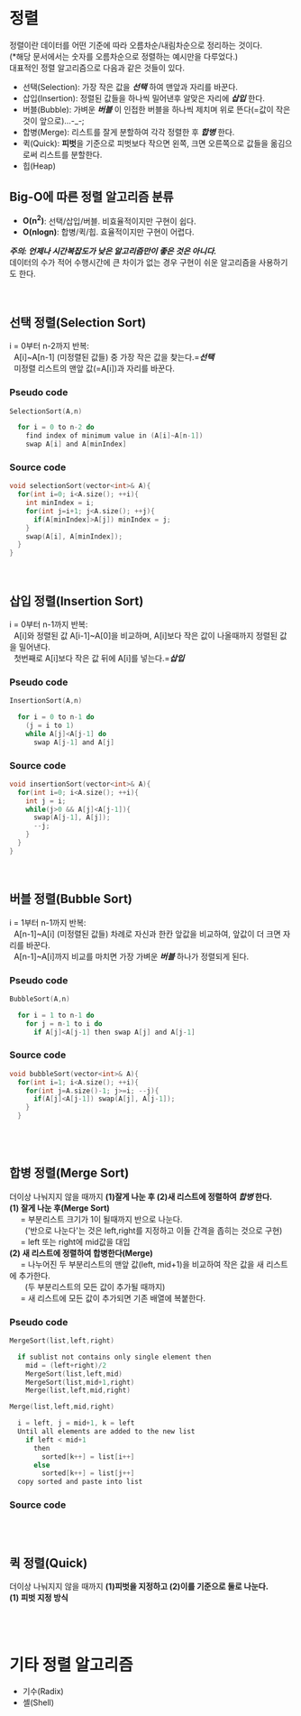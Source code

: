 # 정렬
정렬이란 데이터를 어떤 기준에 따라 오름차순/내림차순으로 정리하는 것이다.  
(*해당 문서에서는 숫자를 오름차순으로 정렬하는 예시만을 다루었다.)  
대표적인 정렬 알고리즘으로 다음과 같은 것들이 있다.
- 선택(Selection): 가장 작은 값을 ***선택*** 하여 맨앞과 자리를 바꾼다.  
- 삽입(Insertion): 정렬된 값들을 하나씩 밀어낸후 알맞은 자리에 ***삽입*** 한다.  
- 버블(Bubble): 가벼운 ***버블*** 이 인접한 버블을 하나씩 제치며 위로 뜬다(=값이 작은 것이 앞으로)...-_-;
- 합병(Merge): 리스트를 잘게 분할하여 각각 정렬한 후 ***합병*** 한다.
- 퀵(Quick): **피벗**을 기준으로 피벗보다 작으면 왼쪽, 크면 오른쪽으로 값들을 옮김으로써 리스트를 분할한다.
- 힙(Heap)

## Big-O에 따른 정렬 알고리즘 분류
- **O(n<sup>2</sup>)**: 선택/삽입/버블. 비효율적이지만 구현이 쉽다.  
- **O(nlogn)**: 합병/퀵/힙. 효율적이지만 구현이 어렵다.  

***주의: 언제나 시간복잡도가 낮은 알고리즘만이 좋은 것은 아니다.***  
데이터의 수가 적어 수행시간에 큰 차이가 없는 경우 구현이 쉬운 알고리즘을 사용하기도 한다.

<br/>

## 선택 정렬(Selection Sort)
i = 0부터 n-2까지 반복:  
&nbsp;&nbsp;A[i]~A[n-1] (미정렬된 값들) 중 가장 작은 값을 찾는다.=***선택***  
&nbsp;&nbsp;미정렬 리스트의 맨앞 값(=A[i])과 자리를 바꾼다.
### Pseudo code
```c
SelectionSort(A,n)

  for i = 0 to n-2 do
    find index of minimum value in (A[i]~A[n-1])
    swap A[i] and A[minIndex]

```
### Source code
```c++
void selectionSort(vector<int>& A){
  for(int i=0; i<A.size(); ++i){
    int minIndex = i;
    for(int j=i+1; j<A.size(); ++j){
      if(A[minIndex]>A[j]) minIndex = j;
    }
    swap(A[i], A[minIndex]);
  }
}
```
<br/>

## 삽입 정렬(Insertion Sort)
i = 0부터 n-1까지 반복:  
&nbsp;&nbsp;A[i]와 정렬된 값 A[i-1]~A[0]을 비교하며, A[i]보다 작은 값이 나올때까지 정렬된 값을 밀어낸다.  
&nbsp;&nbsp;첫번째로 A[i]보다 작은 값 뒤에 A[i]를 넣는다.=***삽입***
    

### Pseudo code
```c
InsertionSort(A,n)

  for i = 0 to n-1 do
    (j = i to 1)
    while A[j]<A[j-1] do
      swap A[j-1] and A[j]
```
### Source code
```c++
void insertionSort(vector<int>& A){
  for(int i=0; i<A.size(); ++i){
    int j = i;
    while(j>0 && A[j]<A[j-1]){
      swap(A[j-1], A[j]);
      --j;
    }
  }
}
```
<br/>

## 버블 정렬(Bubble Sort)
i = 1부터 n-1까지 반복:  
&nbsp;&nbsp;A[n-1]~A[i] (미정렬된 값들) 차례로 자신과 한칸 앞값을 비교하여, 앞값이 더 크면 자리를 바꾼다.  
&nbsp;&nbsp;A[n-1]~A[i]까지 비교를 마치면 가장 가벼운 ***버블*** 하나가 정렬되게 된다.
  
### Pseudo code
```c
BubbleSort(A,n)

  for i = 1 to n-1 do
    for j = n-1 to i do
      if A[j]<A[j-1] then swap A[j] and A[j-1]
```
### Source code
```c++
void bubbleSort(vector<int>& A){
  for(int i=1; i<A.size(); ++i){
    for(int j=A.size()-1; j>=i; --j){
      if(A[j]<A[j-1]) swap(A[j], A[j-1]);
    }
  }
```
<br/>
<br/>

## 합병 정렬(Merge Sort)
더이상 나눠지지 않을 때까지 **(1)잘게 나눈 후 (2)새 리스트에 정렬하여 ***합병*** 한다.**  
**(1) 잘게 나눈 후(Merge Sort)**  
&nbsp;&nbsp;&nbsp;&nbsp;&nbsp;= 부분리스트 크기가 1이 될때까지 반으로 나눈다.  
&nbsp;&nbsp;&nbsp;&nbsp;&nbsp;&nbsp;&nbsp;('반으로 나눈다'는 것은 left,right를 지정하고 이들 간격을 좁히는 것으로 구현)  
&nbsp;&nbsp;&nbsp;&nbsp;&nbsp;= left 또는 right에 mid값을 대입  
**(2) 새 리스트에 정렬하여 합병한다(Merge)**  
&nbsp;&nbsp;&nbsp;&nbsp;&nbsp;= 나누어진 두 부분리스트의 맨앞 값(left, mid+1)을 비교하여 작은 값을 새 리스트에 추가한다.  
&nbsp;&nbsp;&nbsp;&nbsp;&nbsp;&nbsp;&nbsp;(두 부분리스트의 모든 값이 추가될 때까지)  
&nbsp;&nbsp;&nbsp;&nbsp;&nbsp;= 새 리스트에 모든 값이 추가되면 기존 배열에 복붙한다.

### Pseudo code
```c
MergeSort(list,left,right)

  if sublist not contains only single element then
    mid = (left+right)/2
    MergeSort(list,left,mid)
    MergeSort(list,mid+1,right)
    Merge(list,left,mid,right)
```    
```c    
Merge(list,left,mid,right)

  i = left, j = mid+1, k = left
  Until all elements are added to the new list
    if left < mid+1
      then
        sorted[k++] = list[i++]
      else
        sorted[k++] = list[j++]
  copy sorted and paste into list
```
### Source code
```c++
```
<br/>

## 퀵 정렬(Quick)
더이상 나눠지지 않을 때까지 **(1)피벗을 지정하고 (2)이를 기준으로 둘로 나눈다.**  
**(1) 피벗 지정 방식**  


<br/>
<br/>

# 기타 정렬 알고리즘
- 기수(Radix)
- 셸(Shell)
